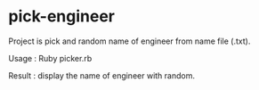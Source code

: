 pick-engineer
=============
Project is pick and random name of engineer from name file (.txt).

Usage : Ruby picker.rb

Result : display the name of engineer with random.
